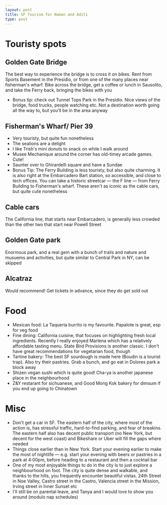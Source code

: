 ```yaml
---
layout: post
title: SF Tourism for Naman and Aditi
type: post
---
```


# Touristy spots

## Golden Gate Bridge
The best way to experience the bridge is to cross it on bikes. Rent from Sports Basement in the Presidio, or from one of the many places near fisherman's wharf. Bike across the bridge, get a coffee or lunch in Sausolito, and take the Ferry back, bringing the bikes with you
- Bonus tip: check out Tunnel Tops Park in the Presidio. Nice views of the bridge, food trucks, people watching etc. Not a destination worth going all the way to, but you'll be in the area anyway

## Fisherman's Wharf/ Pier 39
- Very touristy, but quite fun nonetheless
- The sealions are a delight
- I like Trish's mini donuts to snack on while I walk around
- Musee Mechanique around the corner has old-timey arcade games. Cute!
- Saunter over to Ghirardelli square and have a Sundae
- Bonus Tip: The Ferry Building is less touristy, but also quite charming. It is also right at the Embarcadero Bart station, so accessible, and close to tech offices. You can take a historic streetcar — the F line — from Ferry Building to Fisherman's wharf. These aren't as iconic as the cable cars, but quite cute nonetheless

## Cable cars
The California line, that starts near Embarcadero, is generally less crowded than the other two that start near Powell Street

## Golden Gate park
Enormous park, and a real gem with a bunch of trails and nature and musuems and activities, but quite similar to Central Park in NY, can be skipped

## Alcatraz
Would recommend! Get tickets in advance, since they do get sold out

# Food
- Mexican food: La Taqueria burrito is my favourite. Papalote is great, esp for veg food
- Fine dining: California cuisine, that focuses on highlighting fresh local ingredients. Recently I really enjoyed Marlena which has a relatively affordable tasting menu. State Bird Provisions is another classic. I don't have great recommendations for vegetarian food, though
- Tartine bakery: The best SF sourdough is made here (Boudin is a tourist trap). Also try their pastries. Grab a bunch, and go eat  in Dolores park a block away
- Shizen vegan sushi which is quite good! Cha-ya is another japanese place in the neighbourhood
- Z&Y restarant for sichuanese, and Good Mong Kok bakery for dimsum if you end up going to Chinatown

# Misc
- Don't get a car in SF. The eastern half of the city, where most of the action is, has stressful traffic, hard-to-find parking, and fear of breakins. The eastern half also has decent public transport (no New York, but decent for the west coast) and Bikeshare or Uber will fill the gaps where needed
- Things close earlier than in New York. Start your evening earlier to make the most of nightlife — e.g. start your evening with beers or pastries in a park at 4:00pm, before heading to a restaurant and then a cocktail bar
- One of my most enjoyable things to do in the city is to just explore a neighbourhood on foot. The city is quite dense and walkable, and thanks to the hills, you frequently encounter beautiful vistas. 24th Street in Noe Valley, Castro street in the Castro, Valencia street in the Mission, Irving street in Inner Sunset etc
- I'll still be on parental leave, and Tanya and I would love to show you around (modulo nap schedules)
